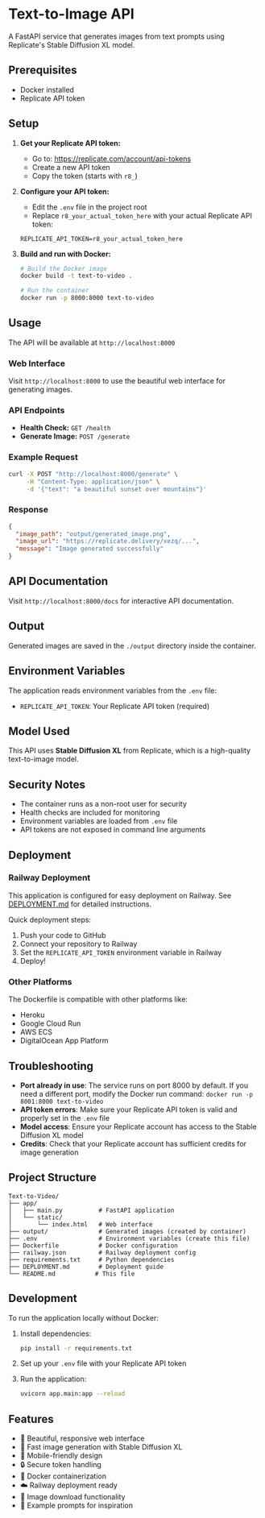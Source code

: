 # Text-to-Image API

A FastAPI service that generates images from text prompts using Replicate's Stable Diffusion XL model.

## Prerequisites

- Docker installed
- Replicate API token

## Setup

1. **Get your Replicate API token:**
   - Go to: https://replicate.com/account/api-tokens
   - Create a new API token
   - Copy the token (starts with `r8_`)

2. **Configure your API token:**
   - Edit the `.env` file in the project root
   - Replace `r8_your_actual_token_here` with your actual Replicate API token:
   ```
   REPLICATE_API_TOKEN=r8_your_actual_token_here
   ```

3. **Build and run with Docker:**
   ```bash
   # Build the Docker image
   docker build -t text-to-video .
   
   # Run the container
   docker run -p 8000:8000 text-to-video
   ```

## Usage

The API will be available at `http://localhost:8000`

### Web Interface

Visit `http://localhost:8000` to use the beautiful web interface for generating images.

### API Endpoints

- **Health Check:** `GET /health`
- **Generate Image:** `POST /generate`

### Example Request

```bash
curl -X POST "http://localhost:8000/generate" \
     -H "Content-Type: application/json" \
     -d '{"text": "a beautiful sunset over mountains"}'
```

### Response

```json
{
  "image_path": "output/generated_image.png",
  "image_url": "https://replicate.delivery/xezq/...",
  "message": "Image generated successfully"
}
```

## API Documentation

Visit `http://localhost:8000/docs` for interactive API documentation.

## Output

Generated images are saved in the `./output` directory inside the container.

## Environment Variables

The application reads environment variables from the `.env` file:
- `REPLICATE_API_TOKEN`: Your Replicate API token (required)

## Model Used

This API uses **Stable Diffusion XL** from Replicate, which is a high-quality text-to-image model.

## Security Notes

- The container runs as a non-root user for security
- Health checks are included for monitoring
- Environment variables are loaded from `.env` file
- API tokens are not exposed in command line arguments

## Deployment

### Railway Deployment

This application is configured for easy deployment on Railway. See [DEPLOYMENT.md](DEPLOYMENT.md) for detailed instructions.

Quick deployment steps:
1. Push your code to GitHub
2. Connect your repository to Railway
3. Set the `REPLICATE_API_TOKEN` environment variable in Railway
4. Deploy!

### Other Platforms

The Dockerfile is compatible with other platforms like:
- Heroku
- Google Cloud Run
- AWS ECS
- DigitalOcean App Platform

## Troubleshooting

- **Port already in use**: The service runs on port 8000 by default. If you need a different port, modify the Docker run command: `docker run -p 8001:8000 text-to-video`
- **API token errors**: Make sure your Replicate API token is valid and properly set in the `.env` file
- **Model access**: Ensure your Replicate account has access to the Stable Diffusion XL model
- **Credits**: Check that your Replicate account has sufficient credits for image generation

## Project Structure

```
Text-to-Video/
├── app/
│   ├── main.py          # FastAPI application
│   └── static/
│       └── index.html   # Web interface
├── output/              # Generated images (created by container)
├── .env                 # Environment variables (create this file)
├── Dockerfile           # Docker configuration
├── railway.json         # Railway deployment config
├── requirements.txt     # Python dependencies
├── DEPLOYMENT.md        # Deployment guide
└── README.md           # This file
```

## Development

To run the application locally without Docker:

1. Install dependencies:
   ```bash
   pip install -r requirements.txt
   ```

2. Set up your `.env` file with your Replicate API token

3. Run the application:
   ```bash
   uvicorn app.main:app --reload
   ```

## Features

- 🎨 Beautiful, responsive web interface
- 🚀 Fast image generation with Stable Diffusion XL
- 📱 Mobile-friendly design
- 🔒 Secure token handling
- 🐳 Docker containerization
- ☁️ Railway deployment ready
- 💾 Image download functionality
- 🎯 Example prompts for inspiration 
